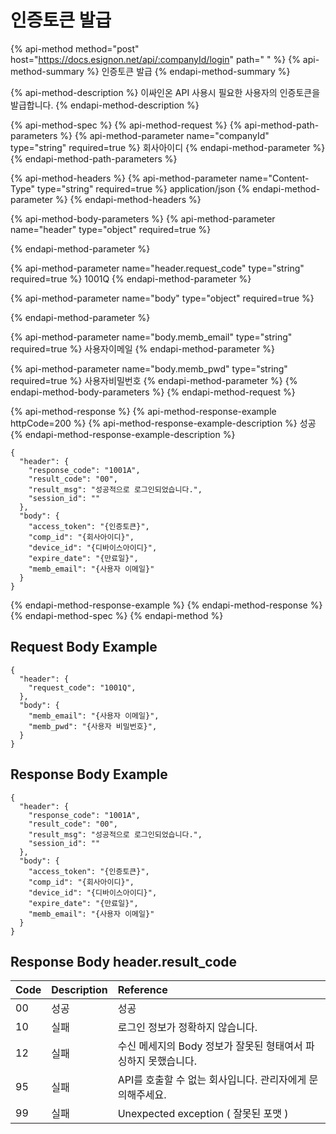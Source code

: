 # 인증토큰 발급

{% api-method method="post" host="https://docs.esignon.net/api/:companyId/login" path=" " %}
{% api-method-summary %}
인증토큰 발급
{% endapi-method-summary %}

{% api-method-description %}
이싸인온 API 사용시 필요한 사용자의 인증토큰을 발급합니다.
{% endapi-method-description %}

{% api-method-spec %}
{% api-method-request %}
{% api-method-path-parameters %}
{% api-method-parameter name="companyId" type="string" required=true %}
회사아이디
{% endapi-method-parameter %}
{% endapi-method-path-parameters %}

{% api-method-headers %}
{% api-method-parameter name="Content-Type" type="string" required=true %}
application/json
{% endapi-method-parameter %}
{% endapi-method-headers %}

{% api-method-body-parameters %}
{% api-method-parameter name="header" type="object" required=true %}

{% endapi-method-parameter %}

{% api-method-parameter name="header.request\_code" type="string" required=true %}
1001Q
{% endapi-method-parameter %}

{% api-method-parameter name="body" type="object" required=true %}

{% endapi-method-parameter %}

{% api-method-parameter name="body.memb\_email" type="string" required=true %}
사용자이메일
{% endapi-method-parameter %}

{% api-method-parameter name="body.memb\_pwd" type="string" required=true %}
사용자비밀번호
{% endapi-method-parameter %}
{% endapi-method-body-parameters %}
{% endapi-method-request %}

{% api-method-response %}
{% api-method-response-example httpCode=200 %}
{% api-method-response-example-description %}
성공
{% endapi-method-response-example-description %}

```
{
  "header": {
    "response_code": "1001A",
    "result_code": "00",
    "result_msg": "성공적으로 로그인되었습니다.",
    "session_id": ""
  },
  "body": {
    "access_token": "{인증토큰}",
    "comp_id": "{회사아이디}",
    "device_id": "{디바이스아이디}",
    "expire_date": "{만료일}",
    "memb_email": "{사용자 이메일}"
  }
}
```
{% endapi-method-response-example %}
{% endapi-method-response %}
{% endapi-method-spec %}
{% endapi-method %}

## Request Body Example

```text
{
  "header": {
    "request_code": "1001Q",
  },
  "body": {
    "memb_email": "{사용자 이메일}",
    "memb_pwd": "{사용자 비밀번호}",
  }
}
```

## Response Body Example

```text
{
  "header": {
    "response_code": "1001A",
    "result_code": "00",
    "result_msg": "성공적으로 로그인되었습니다.",
    "session_id": ""
  },
  "body": {
    "access_token": "{인증토큰}",
    "comp_id": "{회사아이디}",
    "device_id": "{디바이스아이디}",
    "expire_date": "{만료일}",
    "memb_email": "{사용자 이메일}"
  }
}
```

## Response Body  header.result\_code

| Code | **Description** | **Reference** |
| :--- | :--- | :--- |
| 00 | 성공 | 성공 |
| 10 | 실패 | 로그인 정보가 정확하지 않습니다. |
| 12 | 실패 | 수신 메세지의 Body 정보가 잘못된 형태여서 파싱하지 못했습니다. |
| 95 | 실패 | API를 호출할 수 없는 회사입니다. 관리자에게 문의해주세요. |
| 99 | 실패 | Unexpected exception \( 잘못된 포맷 \) |

